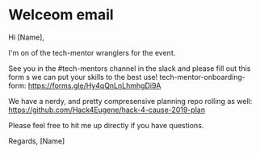 # Welceom email

Hi [Name],

I'm on of the tech-mentor wranglers for the event.

See you in the #tech-mentors channel in the slack and please fill out this form s we can put your skills to the best use!
tech-mentor-onboarding-form: https://forms.gle/Hy4qQnLnLhmhgDi9A

We have a nerdy, and pretty compresensive planning repo rolling as well: https://github.com/Hack4Eugene/hack-4-cause-2019-plan 

Please feel free to hit me up directly if you have questions.

Regards,
[Name]
